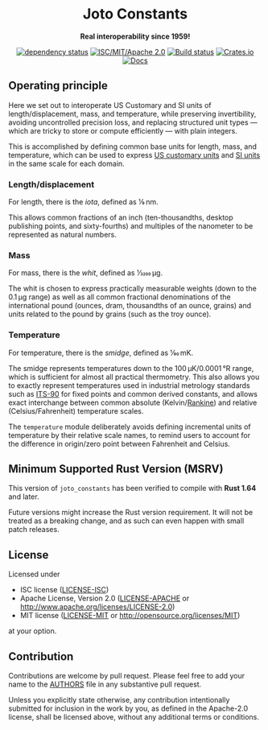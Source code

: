<div align=center>

# Joto Constants

**Real interoperability since 1959!**

[![dependency status](https://deps.rs/repo/github/xorgy/joto/status.svg)](<https://deps.rs/repo/github/xorgy/joto>)
[![ISC/MIT/Apache 2.0](https://img.shields.io/badge/license-ISC%2FMIT%2FApache-blue.svg)](#license)
[![Build status](https://github.com/xorgy/joto/workflows/CI/badge.svg)](<https://github.com/xorgy/joto/actions>)
[![Crates.io](https://img.shields.io/crates/v/joto_constants.svg)](<https://crates.io/crates/joto_constants>)
[![Docs](https://docs.rs/joto_constants/badge.svg)](<https://docs.rs/joto_constants>)

</div>

## Operating principle

Here we set out to interoperate US Customary and SI units of length/displacement, mass, and temperature, while preserving invertibility, avoiding uncontrolled precision loss, and replacing structured unit types ― which are tricky to store or compute efficiently ― with plain integers.

This is accomplished by defining common base units for length, mass, and temperature, which can be used to express [US customary units](<https://en.wikipedia.org/wiki/United_States_customary_units>) and [SI units](<https://en.wikipedia.org/wiki/International_System_of_Units>) in the same scale for each domain.

### Length/displacement

For length, there is the *iota*, defined as 1⁄9 nm.

This allows common fractions of an inch (ten-thousandths, desktop publishing points, and sixty-fourths) and multiples of the nanometer to be represented as natural numbers.

### Mass

For mass, there is the *whit*, defined as 1⁄3200 µg.

The whit is chosen to express practically measurable weights (down to the 0.1 µg range) as well as all common fractional denominations of the international pound (ounces, dram, thousandths of an ounce, grains) and units related to the pound by grains (such as the troy ounce).

### Temperature

For temperature, there is the *smidge*, defined as 1⁄90 mK.

The smidge represents temperatures down to the 100 µK/0.0001 °R range, which is sufficient for almost all practical thermometry. This also allows you to exactly represent temperatures used in industrial metrology standards such as [ITS-90](<https://en.wikipedia.org/wiki/International_Temperature_Scale_of_1990>) for fixed points and common derived constants, and allows exact interchange between common absolute (Kelvin/[Rankine](<https://en.wikipedia.org/wiki/Rankine_scale>)) and relative (Celsius/Fahrenheit) temperature scales.

The `temperature` module deliberately avoids defining incremental units of temperature by their relative scale names, to remind users to account for the difference in origin/zero point between Fahrenheit and Celsius.

## Minimum Supported Rust Version (MSRV)

This version of `joto_constants` has been verified to compile with **Rust 1.64** and later.

Future versions might increase the Rust version requirement.
It will not be treated as a breaking change, and as such can even happen with small patch releases.

## License

Licensed under

- ISC license
   ([LICENSE-ISC](LICENSE-ISC))
- Apache License, Version 2.0
   ([LICENSE-APACHE](LICENSE-APACHE) or <http://www.apache.org/licenses/LICENSE-2.0>)
- MIT license
   ([LICENSE-MIT](LICENSE-MIT) or <http://opensource.org/licenses/MIT>)

at your option.

## Contribution

Contributions are welcome by pull request.
Please feel free to add your name to the [AUTHORS] file in any substantive pull request.

Unless you explicitly state otherwise, any contribution intentionally submitted
for inclusion in the work by you, as defined in the Apache-2.0 license, shall be
licensed above, without any additional terms or conditions.

[AUTHORS]: ../AUTHORS
